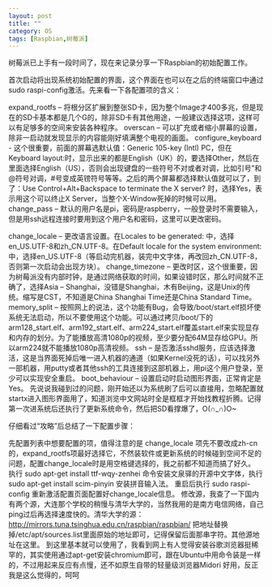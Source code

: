```yaml
---
layout: post
title: ""
category: OS
tags: [Raspbian,树莓派]
---
```


树莓派已上手有一段时间了，现在来记录分享一下Raspbian的初始配置工作。

首次启动将出现系统初始配置的界面，这个界面在也可以在之后的终端窗口中通过sudo raspi-config激活。先来看一下各配置项的含义：

expand_rootfs – 将根分区扩展到整张SD卡，因为整个Image才400多兆，但是现在的SD卡基本都是几个G的，除非SD卡有其他用途，一般建议选择这项，这样可以有足够多的空间来安装各种程序。
overscan – 可以扩充或者缩小屏幕的设置，除非一启动就发现显示的内容能刚好填满整个电视的画面。
configure_keyboard  - 这个很重要，前面的屏幕选默认值：Generic 105-key (Intl) PC，但在Keyboard layout:时，显示出来的都是English（UK）的，要选择Other，然后在里面选择English（US），否则会出现键盘的一些符号不对或者对调，比如引号”和@符号对调，#号变成英镑符号等等。之后的两个屏幕都选择默认值就可以了，到了：Use Control+Alt+Backspace to terminate the X server? 时，选择Yes，表示用这个可以终止X Server，当整个X-Window死掉的时候可以用。
change_pass – 默认的用户名是pi，密码是raspberry，一般登录时不需要输入，但是用ssh远程连接时要用到这个用户名和密码，这里可以更改密码。

change_locale – 更改语言设置。在Locales to be generated: 中，选择en_US.UTF-8和zh_CN.UTF-8。在Default locale for the system environment:中，选择en_US.UTF-8（等启动完机器，装完中文字体，再改回zh_CN.UTF-8，否则第一次启动会出现方块）。
change_timezone – 更改时区，这个很重要，因为树莓派没有内部时钟，是通过网络获取的时间，如果设错时区，那么时间就不正确了，选择Asia – Shanghai，没错是Shanghai，木有Beijing，这是Unix的传统。缩写是CST，不知道是China Shanghai Time还是China Standard Time。
memory_split – 按照网上的说法，这个功能有Bug，会导致/boot/start.elf损坏使系统无法启动，所以不要使用这个功能。可以通过拷贝/boot/下的arm128_start.elf、arm192_start.elf、arm224_start.elf覆盖start.elf来实现显存和内存的划分。为了能播放高清1080p的视频，至少要分配64M显存给GPU。所以arm224就不能播放1080p高清视频。
ssh – 是否激活sshd服务，应该选择激活，这是当界面死掉后唯一进入机器的通道（如果Kernel没死的话），可以找另外一部机器，用putty或者其他ssh的工具连接到这部机器上，用pi这个用户登录，至少可以实现安全重启。
boot_behaviour – 设置启动时启动图形界面，正常肯定是Yes。
先说说我碰到过的问题，刚开始还以为系统刷了后可以直接用，忽略配置就startx进入图形界面用了，知道浏览中文网站时全是框框才开始找教程折腾。记得第一次进系统后还执行了更新系统命令，然后把SD看撑爆了，O(∩_∩)O~

仔细看过“攻略”后总结了一下配置步骤：

先配置列表中想要配置的项，值得注意的是 change_locale 项先不要改成zh-cn的，expand_rootfs项最好选择它，不然装软件或更新系统的时候碰到空间不足的问题，配置change_locale时是用空格键选择的，我之前都不知道而搞了好久。
执行  sudo apt-get install ttf-wqy-zenhei  命令安装文泉驿的开源中文字体，执行  sudo apt-get install scim-pinyin  安装拼音输入法。
重启后执行  sudo raspi-config  重新激活配置页面配置好change_locale信息。
修改源，我查了一下国内有两个源，大连那个学校的稍慢与清华大学的，当然我用的是南方电信网络，自己ping过后再选择速度快的。清华大学的源：http://mirrors.tuna.tsinghua.edu.cn/raspbian/raspbian/  把地址替换掉/etc/apt/sources.list里面原始的地址即可，记得保留后面那串字符。其他源地址在这里。
到这里基本就可以使用了，我看到网上有人觉得安装谷歌浏览器挺稀罕的，其实使用通过apt-get安装chromium即可，跟在Ubuntu中用命令装是一样的，不过用起来反应有点慢，还不如原生自带的轻量级浏览器Midori 好用，反正我是这么觉得的，呵呵